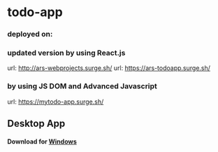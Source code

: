 # todo-app

### deployed on:
### updated version by using React.js
  url: http://ars-webprojects.surge.sh/
  url: https://ars-todoapp.surge.sh/
  
### by using JS DOM and Advanced Javascript
url: https://mytodo-app.surge.sh/


## Desktop App
  #### Download for [Windows](https://github.com/ARSSHEIKH/todo-app/raw/master/todo-app-js-v1.0.1/desktop-app/Download%20Desktop%20App/win/TodoApp-win32-ia32.rar)
    

